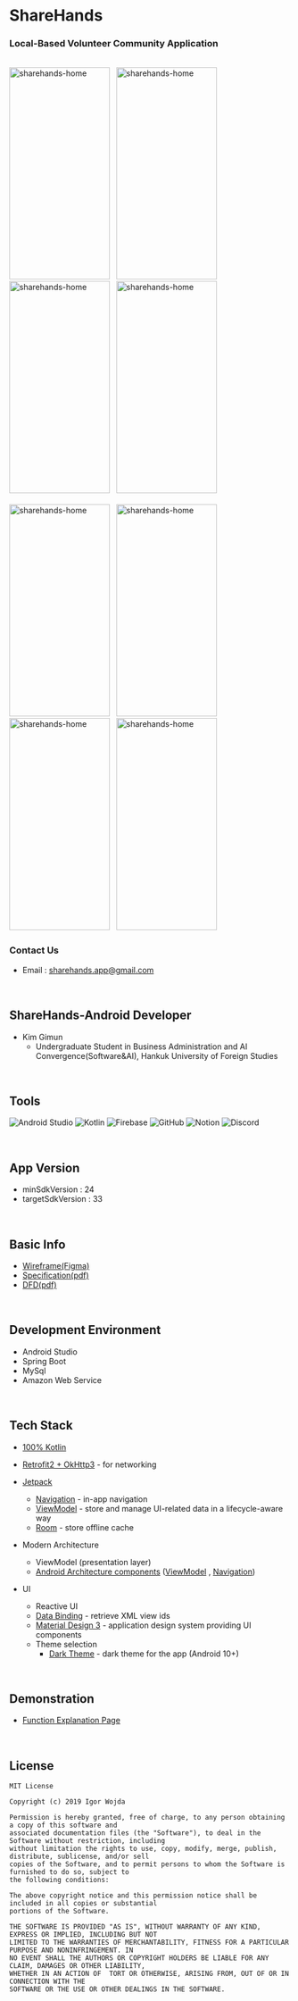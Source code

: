 # ShareHands

### Local-Based Volunteer Community Application

<br>

<image alt="sharehands-home" src="https://github.com/TeamZipdabang-UMC/Zipdabang-Frontend/assets/101035437/f17b991f-ecb8-439f-a471-5310ab262e18" width="180px" height="380px" />
&nbsp;
<image alt="sharehands-home" src="https://github.com/TeamZipdabang-UMC/Zipdabang-Frontend/assets/101035437/409c7973-43ca-42bc-b77f-71e348ebf67b" width="180px" height="380px" />
&nbsp;
<image alt="sharehands-home" src="https://github.com/TeamZipdabang-UMC/Zipdabang-Frontend/assets/101035437/68360fa8-2129-4e7b-8581-9a56952c7ff0" width="180px" height="380px" />
&nbsp;
<image alt="sharehands-home" src="https://github.com/TeamZipdabang-UMC/Zipdabang-Frontend/assets/101035437/e84d3887-c5f3-4685-bdb4-c500dd916f6e" width="180px" height="380px" />
<br>
<br>
<image alt="sharehands-home" src="https://github.com/TeamZipdabang-UMC/Zipdabang-Frontend/assets/101035437/496aa820-404f-4332-abbb-871ee12301bf" width="180px" height="380px" />
&nbsp;
<image alt="sharehands-home" src="https://github.com/TeamZipdabang-UMC/Zipdabang-Frontend/assets/101035437/88ba7d4a-302e-4770-aee5-c1f83210b2a8" width="180px" height="380px" />
&nbsp;
<image alt="sharehands-home" src="https://github.com/TeamZipdabang-UMC/Zipdabang-Frontend/assets/101035437/72dd5c79-90f0-4c32-ad38-09ceea0db6d8" width="180px" height="380px" />
&nbsp;
<image alt="sharehands-home" src="https://github.com/TeamZipdabang-UMC/Zipdabang-Frontend/assets/101035437/3f459b41-b8bc-41ce-bbfc-09d0a84af374" width="180px" height="380px" />


<br>

### Contact Us

* Email : sharehands.app@gmail.com

<br>

## ShareHands-Android Developer

* Kim Gimun
  * Undergraduate Student in Business Administration and AI Convergence(Software&AI), Hankuk University of Foreign Studies

<br>

## Tools
![Android Studio](https://img.shields.io/badge/Android%20Studio-3DDC84.svg?style=for-the-badge&logo=android-studio&logoColor=white)
![Kotlin](https://img.shields.io/badge/kotlin-%237F52FF.svg?style=for-the-badge&logo=kotlin&logoColor=white)
![Firebase](https://img.shields.io/badge/Firebase-039BE5?style=for-the-badge&logo=Firebase&logoColor=white)
![GitHub](https://img.shields.io/badge/github-%23121011.svg?style=for-the-badge&logo=github&logoColor=white)
![Notion](https://img.shields.io/badge/Notion-%23000000.svg?style=for-the-badge&logo=notion&logoColor=white)
![Discord](https://img.shields.io/badge/Discord-%235865F2.svg?style=for-the-badge&logo=discord&logoColor=white)

<br>

## App Version
* minSdkVersion : 24
* targetSdkVersion : 33

<br>

## Basic Info
* [Wireframe(Figma)](https://www.figma.com/file/a2EkIepnKM7q9fR2uTjMqJ/ShareHands-UI?type=design&node-id=282%3A3093&mode=design&t=1TDvkd4Een7BZkwM-1)
* [Specification(pdf)](https://github.com/kmkim2689/sharehands-android/files/12745349/A4.pdf)
* [DFD(pdf)](https://github.com/kmkim2689/sharehands-android/files/12745398/ShareHands-DFD.pdf)

<br>

## Development Environment
* Android Studio
* Spring Boot
* MySql
* Amazon Web Service

<br>

## Tech Stack

* [100% Kotlin](https://kotlinlang.org/)

* [Retrofit2 + OkHttp3](https://square.github.io/retrofit/) - for networking
  
* [Jetpack](https://developer.android.com/jetpack)
  * [Navigation](https://developer.android.com/topic/libraries/architecture/navigation/) - in-app navigation
  * [ViewModel](https://developer.android.com/topic/libraries/architecture/viewmodel) - store and manage UI-related
    data in a lifecycle-aware way
  * [Room](https://developer.android.com/jetpack/androidx/releases/room) - store offline cache
  
* Modern Architecture
  * ViewModel (presentation layer)
  * [Android Architecture components](https://developer.android.com/topic/libraries/architecture)
    ([ViewModel](https://developer.android.com/topic/libraries/architecture/viewmodel)
    , [Navigation](https://developer.android.com/jetpack/androidx/releases/navigation))

* UI
  * Reactive UI
  * [Data Binding](https://developer.android.com/topic/libraries/data-binding) - retrieve XML view ids
  * [Material Design 3](https://m3.material.io/) - application design system providing UI components
  * Theme selection
    * [Dark Theme](https://material.io/develop/android/theming/dark) - dark theme for the app (Android 10+)

<br>

## Demonstration

* [Function Explanation Page](https://cooperative-floor-0d8.notion.site/524d9b4c0f25488d910f3ef8066b03d0?pvs=4)

<br>

## License
```
MIT License

Copyright (c) 2019 Igor Wojda

Permission is hereby granted, free of charge, to any person obtaining a copy of this software and
associated documentation files (the "Software"), to deal in the Software without restriction, including
without limitation the rights to use, copy, modify, merge, publish, distribute, sublicense, and/or sell
copies of the Software, and to permit persons to whom the Software is furnished to do so, subject to
the following conditions:

The above copyright notice and this permission notice shall be included in all copies or substantial
portions of the Software.

THE SOFTWARE IS PROVIDED "AS IS", WITHOUT WARRANTY OF ANY KIND, EXPRESS OR IMPLIED, INCLUDING BUT NOT
LIMITED TO THE WARRANTIES OF MERCHANTABILITY, FITNESS FOR A PARTICULAR PURPOSE AND NONINFRINGEMENT. IN
NO EVENT SHALL THE AUTHORS OR COPYRIGHT HOLDERS BE LIABLE FOR ANY CLAIM, DAMAGES OR OTHER LIABILITY,
WHETHER IN AN ACTION OF  TORT OR OTHERWISE, ARISING FROM, OUT OF OR IN CONNECTION WITH THE
SOFTWARE OR THE USE OR OTHER DEALINGS IN THE SOFTWARE.
```
